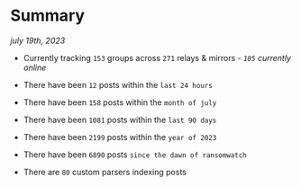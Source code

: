 
# Summary
_july 19th, 2023_

- Currently tracking `153` groups across `271` relays & mirrors - _`105` currently online_

- There have been `12` posts within the `last 24 hours`

- There have been `158` posts within the `month of july`

- There have been `1081` posts within the `last 90 days`

- There have been `2199` posts within the `year of 2023`

- There have been `6890` posts `since the dawn of ransomwatch`

- There are `80` custom parsers indexing posts
